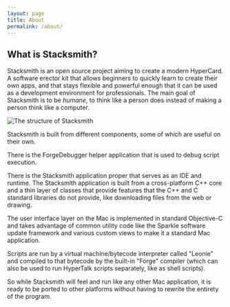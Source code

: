 ```yaml
---
layout: page
title: About
permalink: /about/
---
```


## What is Stacksmith?

Stacksmith is an open source project aiming to create a modern HyperCard. A software erector kit that allows beginners to quickly learn to create their own apps, and that stays flexible and powerful enough that it can be used as a development environment for professionals. The main goal of Stacksmith is to be *humane*, to think like a person does instead of making a person think like a computer.

![The structure of Stacksmith](/assets/StacksmithStructure.svg)

Stacksmith is built from different components, some of which are useful on their own.

There is the ForgeDebugger helper application that is used to debug script execution.

There is the Stacksmith application proper that serves as an IDE and runtime. The Stacksmith application is built from a cross-platform C++ core and a thin layer of classes that provide features that the C++ and C standard libraries do not provide, like downloading files from the web or drawing.

The user interface layer on the Mac is implemented in standard Objective-C and takes advantage of common utility code like the Sparkle software update framework and various custom views to make it a standard Mac application.

Scripts are run by a virtual machine/bytecode interpreter called "Leonie" and compiled to that bytecode by the built-in "Forge" compiler (which can also be used to run HyperTalk scripts separately, like as shell scripts).

So while Stacksmith will feel and run like any other Mac application, it is ready to be ported to other platforms without having to rewrite the entirety of the program.
